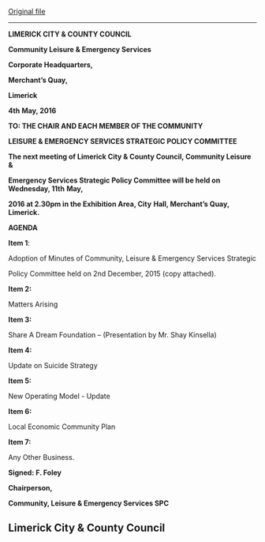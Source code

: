 [Original file](https://www.limerick.ie/sites/default/files/media/documents/2017-06/Agenda%20-%20Community%20Leisure%20and%20Emergency%20Services%20SPC%20-%2011th%20May%202016.pdf)

---
**LIMERICK CITY & COUNTY COUNCIL**

**Community Leisure & Emergency Services**

**Corporate Headquarters,**

**Merchant’s Quay,**

**Limerick**

**4th** **May, 2016**

**TO: THE CHAIR AND EACH MEMBER OF THE COMMUNITY**

**LEISURE & EMERGENCY SERVICES STRATEGIC POLICY COMMITTEE**

**The next meeting of Limerick City & County Council, Community Leisure &**

**Emergency Services Strategic Policy Committee will be held on Wednesday, 11th** **May,**

**2016 at 2.30pm in the Exhibition Area, City** **Hall, Merchant’s Quay, Limerick.**

**AGENDA**

**Item 1**:

Adoption of Minutes of Community, Leisure & Emergency Services Strategic

Policy Committee held on 2nd December, 2015 (copy attached).

**Item 2:**

Matters Arising

**Item 3:**

Share A Dream Foundation – (Presentation by Mr. Shay Kinsella)

**Item 4:**

Update on Suicide Strategy

**Item 5:**

New Operating Model - Update

**Item 6:**

Local Economic Community Plan

**Item 7:**

Any Other Business.

**Signed: F. Foley**

**Chairperson,**

**Community, Leisure & Emergency Services SPC**

**Limerick City & County Council**
---
